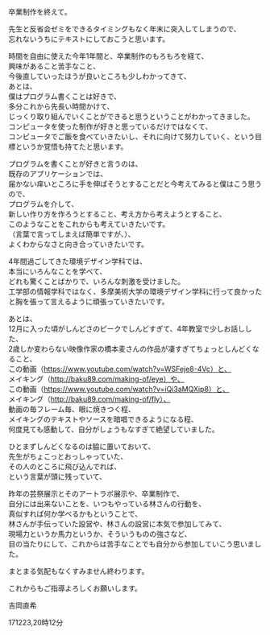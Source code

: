卒業制作を終えて。  

先生と反省会ゼミをできるタイミングもなく年末に突入してしまうので、  
忘れないうちにテキストにしておこうと思います。  


時間を自由に使えた今年1年間と、卒業制作のもろもろを経て、  
興味があること苦手なこと、  
今後直していったほうが良いところも少しわかってきて、  
あとは、  
僕はプログラム書くことは好きで、  
多分これから先長い時間かけて、  
じっくり取り組んでいくことができると思うということがわかってきました。  
コンピュータを使った制作が好きと思っているだけではなくて、  
コンピュータでご飯を食べていきたいし、それに向けて努力していく、という目標というか覚悟も持てたと思います。  


プログラムを書くことが好きと言うのは、  
既存のアプリケーションでは、  
届かない痒いところに手を伸ばそうとすることだと今考えてみると僕はこう思うので、  
プログラムを介して、  
新しい作り方を作ろうとすること、考え方から考えようとすること、  
このようなことをこれからも考えていきたいです。  
（言葉で言ってしまえば簡単ですが、）、  
よくわからなさと向き合っていきたいです。  


4年間過ごしてきた環境デザイン学科では、  
本当にいろんなことを学べて、  
どれも驚くことばかりで、いろんな刺激を受けました。  
工学部の情報学科ではなく、多摩美術大学の環境デザイン学科に行って良かったと胸を張って言えるように頑張っていきたいです。  


あとは、  
12月に入った頃がしんどさのピークでしんどすぎて、4年教室で少しお話しした、  
2歳しか変わらない映像作家の橋本麦さんの作品が凄すぎてちょっとしんどくなること、  
この動画（https://www.youtube.com/watch?v=WSFeje8-4Vc）と、  
メイキング（http://baku89.com/making-of/eye）や、  
この動画（https://www.youtube.com/watch?v=iQi3aMQXip8）と、  
メイキング（http://baku89.com/making-of/fly）、  
動画の毎フレーム毎、眼に焼きつく程、  
メイキングのテキストやソースを暗唱できるようになる程、  
何度見ても感動して、自分がしょうもなすぎて絶望していました。  


ひとまずしんどくなるのは脇に置いておいて、  
先生がちょこっとおっしゃっていた、  
その人のところに飛び込んでれば、  
という言葉が頭に残っていて、  

昨年の芸祭展示とそのアートラボ展示や、卒業制作で、  
自分には出来ないことを、いつもやっている林さんの行動を、  
真似すれば何か学べるかもということで、  
林さんが手伝っていた設営や、林さんの設営に本気で参加してみて、  
現場力というか馬力というか、そういうものの強さなど、  
目の当たりにして、これからは苦手なことでも自分から参加していこう思いました。  


まとまる気配もなくすみません終わります。  


これからもご指導よろしくお願いします。  

吉岡直希  


171223,20時12分  
